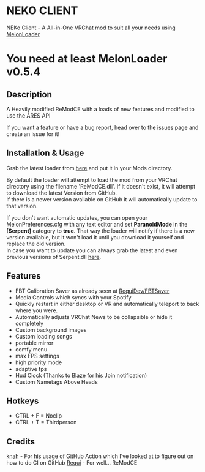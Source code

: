 # NEKO CLIENT

NEKo Client - A All-in-One VRChat mod to suit all your needs using [MelonLoader](https://github.com/LavaGang/MelonLoader)
# **You need at least MelonLoader v0.5.4**

## Description
A Heavily modified ReModCE with a loads of new features and modified to use the ARES API

If you want a feature or have a bug report, head over to the issues page and create an issue for it!  

## Installation & Usage
Grab the latest loader from [here](https://github.com/NEKO-Client/NEKOClient/releases/latest/NEKOClient.Loader.dll) and put it in your Mods directory.

By default the loader will attempt to load the mod from your VRChat directory using the filename 'ReModCE.dll'. If it doesn't exist, it will attempt to download the latest Version from GitHub.  
If there is a newer version available on GitHub it will automatically update to that version.  

If you don't want automatic updates, you can open your MelonPreferences.cfg with any text editor and set **ParanoidMode** in the **[Serpent]** category to **true**. That way the loader will notify if there is a new version available, but it won't load it until you download it yourself and replace the old version.  
In case you want to update you can always grab the latest and even previous versions of Serpent.dll [here](https://github.com/Dean2k/Serpent/releases/).

## Features
* FBT Calibration Saver as already seen at [RequiDev/FBTSaver](https://github.com/RequiDev/FBTSaver)
* Media Controls which syncs with your Spotify
* Quickly restart in either desktop or VR and automatically teleport to back where you were.
* Automatically adjusts VRChat News to be collapsible or hide it completely
* Custom background images
* Custom loading songs
* portable mirror
* comfy menu
* max FPS settings
* high priority mode
* adaptive fps
* Hud Clock (Thanks to Blaze for his Join notification)
* Custom Nametags Above Heads

## Hotkeys
* CTRL + F = Noclip
* CTRL + T = Thirdperson

## Credits
[knah](https://github.com/knah) - For his usage of GitHub Action which I've looked at to figure out on how to do CI on GitHub
[Requi](https://github.com/RequiDev) - For well... ReModCE
